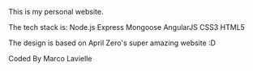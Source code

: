 This is my personal website.

The tech stack is:
Node.js
Express
Mongoose
AngularJS
CSS3
HTML5

The design is based on April Zero's super amazing website :D

Coded By Marco Lavielle